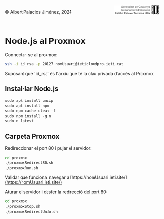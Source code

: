 <div style="display: flex; width: 100%;">
    <div style="flex: 1; padding: 0px;">
        <p>© Albert Palacios Jiménez, 2024</p>
    </div>
    <div style="flex: 1; padding: 0px; text-align: right;">
        <img src="./assets/ieti.png" height="32" alt="Logo de IETI" style="max-height: 32px;">
    </div>
</div>
<br/>

# Node.js al Proxmox

Connectar-se al proxmox:

```bash
ssh -i id_rsa -p 20127 nomUsuari@ieticloudpro.ieti.cat
```

Suposant que 'id_rsa' és l'arxiu que té la clau privada d'accés al Proxmox

## Instal·lar Node.js

```python
sudo apt install unzip
sudo apt install npm
sudo npm cache clean -f
sudo npm install -g n
sudo n latest
```

## Carpeta Proxmox

Redireccionar el port 80 i pujar el servidor:
```bash
cd proxmox
./proxmoxRedirect80.sh
./proxmoxRun.sh
```

Validar que funciona, navegar a [https://nomUsuari.ieti.site/](https://nomUsuari.ieti.site/)

Aturar el servidor i desfer la redirecció del port 80:
```bash
cd proxmox
./proxmoxStop.sh
./proxmoxRedirectUndo.sh
```